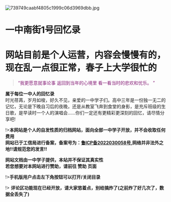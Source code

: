 ![739749caabf4805c1999c06d3969dbb.jpg](https://bu.dusays.com/2024/10/25/671b1a2968f1d.jpg)
# 一中南街1号回忆录

# 网站目前是个人运营，内容会慢慢有的，现在乱一点很正常，春子上大学很忙的

> <font color= #871F78>“我更愿意就事论事 返回到当年的心境里 看一看当时的悲欢和忧乐。 ”</font>

**属于每位一中人的回忆录**<br>
时光荏苒，岁月如梭，好久不见，亲爱的一中学子们。高中三年是一份独一无二的记忆，无论是下晚自习后的夜晚，还是从教室飞奔到食堂的身影，是充斥班级的生日歌，是早读时一个人的演唱会……你们一定还有更精彩更深刻的回忆，请尽情分享吧!

!>**本网站是个人的自发性质的归档网站，面向全部一中学子开放，并不会收取任何费用**<br>
**网站已于工信局进行备案，备案号为：<a class="info" href="https://beian.miit.gov.cn/" target="_blank">鲁ICP备2022030058号</a>,网络并非法外之地!!请规范您的发言!!**<br>

**网站文档由一中学子提供，本站并不保证其真实性**<br>
**若您想要对本网站进行赞助，请前往 赞助 页面**<br>

!>**手机版用户点击左下角按钮可以打开/关闭目录**

!> **评论区功能现在已经开放，请大家悠着点，别给搞炸了(之前炸了好几次了，数据全丢失了)**